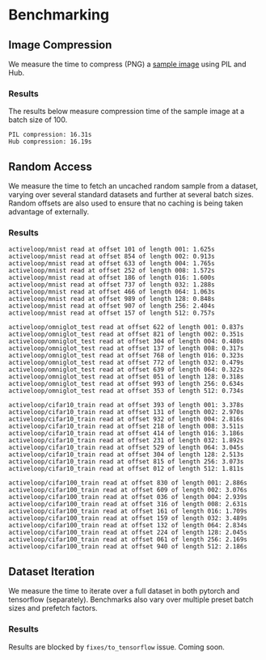 # Benchmarking

## Image Compression

We measure the time to compress (PNG) a [sample image](images/compression_benchmark_image.png) using PIL and Hub.

### Results

The results below measure compression time of the sample image at a batch size of 100.

```
PIL compression: 16.31s
Hub compression: 16.19s
```

## Random Access

We measure the time to fetch an uncached random sample from a dataset,
varying over several standard datasets and further at several batch sizes.
Random offsets are also used to ensure that no caching is being taken advantage of externally.

### Results

```
activeloop/mnist read at offset 101 of length 001: 1.625s
activeloop/mnist read at offset 854 of length 002: 0.913s
activeloop/mnist read at offset 633 of length 004: 1.765s
activeloop/mnist read at offset 252 of length 008: 1.572s
activeloop/mnist read at offset 186 of length 016: 1.600s
activeloop/mnist read at offset 737 of length 032: 1.288s
activeloop/mnist read at offset 466 of length 064: 1.063s
activeloop/mnist read at offset 989 of length 128: 0.848s
activeloop/mnist read at offset 907 of length 256: 2.404s
activeloop/mnist read at offset 157 of length 512: 0.757s

activeloop/omniglot_test read at offset 622 of length 001: 0.837s
activeloop/omniglot_test read at offset 821 of length 002: 0.351s
activeloop/omniglot_test read at offset 304 of length 004: 0.480s
activeloop/omniglot_test read at offset 137 of length 008: 0.317s
activeloop/omniglot_test read at offset 768 of length 016: 0.323s
activeloop/omniglot_test read at offset 772 of length 032: 0.479s
activeloop/omniglot_test read at offset 639 of length 064: 0.322s
activeloop/omniglot_test read at offset 051 of length 128: 0.318s
activeloop/omniglot_test read at offset 993 of length 256: 0.634s
activeloop/omniglot_test read at offset 353 of length 512: 0.734s

activeloop/cifar10_train read at offset 393 of length 001: 3.378s
activeloop/cifar10_train read at offset 131 of length 002: 2.970s
activeloop/cifar10_train read at offset 932 of length 004: 2.816s
activeloop/cifar10_train read at offset 218 of length 008: 3.511s
activeloop/cifar10_train read at offset 414 of length 016: 3.186s
activeloop/cifar10_train read at offset 231 of length 032: 1.892s
activeloop/cifar10_train read at offset 529 of length 064: 3.045s
activeloop/cifar10_train read at offset 304 of length 128: 2.513s
activeloop/cifar10_train read at offset 815 of length 256: 3.073s
activeloop/cifar10_train read at offset 012 of length 512: 1.811s

activeloop/cifar100_train read at offset 830 of length 001: 2.886s
activeloop/cifar100_train read at offset 609 of length 002: 3.076s
activeloop/cifar100_train read at offset 036 of length 004: 2.939s
activeloop/cifar100_train read at offset 316 of length 008: 2.631s
activeloop/cifar100_train read at offset 161 of length 016: 1.709s
activeloop/cifar100_train read at offset 159 of length 032: 3.489s
activeloop/cifar100_train read at offset 132 of length 064: 2.834s
activeloop/cifar100_train read at offset 224 of length 128: 2.045s
activeloop/cifar100_train read at offset 061 of length 256: 2.169s
activeloop/cifar100_train read at offset 940 of length 512: 2.186s
```

## Dataset Iteration

We measure the time to iterate over a full dataset in both pytorch and tensorflow (separately).
Benchmarks also vary over multiple preset batch sizes and prefetch factors.

### Results

Results are blocked by `fixes/to_tensorflow` issue. Coming soon.

